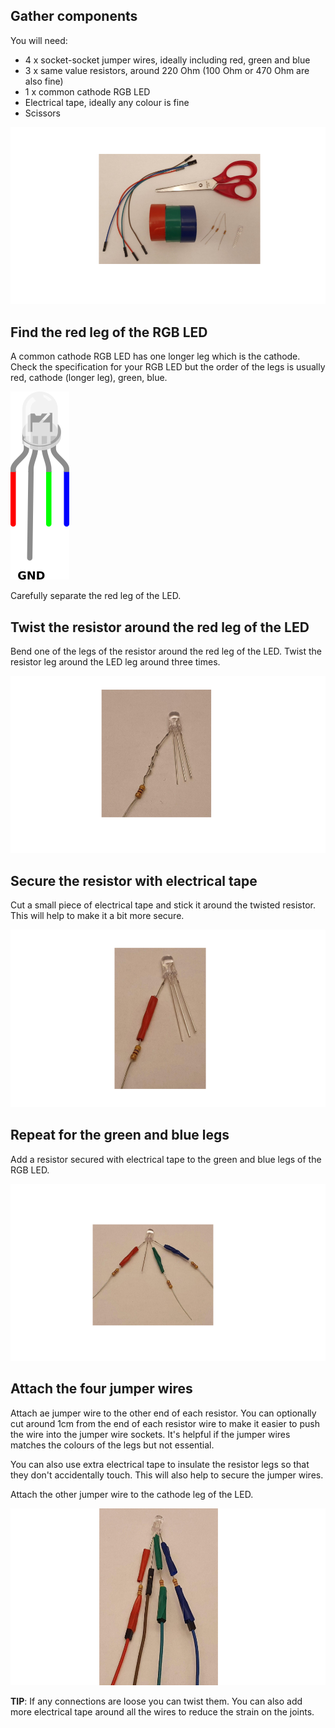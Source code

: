 ## Gather components

You will need:
+ 4 x socket-socket jumper wires, ideally including red, green and blue
+ 3 x same value resistors, around 220 Ohm (100 Ohm or 470 Ohm are also fine)
+ 1 x common cathode RGB LED
+ Electrical tape, ideally any colour is fine
+ Scissors

![An image showing four jumper wires, electrical tape, an RGB LED, three resistors and a pair of scissors.](images/you-will-need.png)

## Find the red leg of the RGB LED

A common cathode RGB LED has one longer leg which is the cathode. Check the specification for your RGB LED but the order of the legs is usually red, cathode (longer leg), green, blue.  

![An RGB LED with four legs, the second one is longer.](images/rgb-led-legs.png)

Carefully separate the red leg of the LED.

## Twist the resistor around the red leg of the LED

Bend one of the legs of the resistor around the red leg of the LED. Twist the resistor leg around the LED leg around three times. 

![The leg of a resistor is twisted around the red leg of an LED.](images/twist-leg.png)

## Secure the resistor with electrical tape

Cut a small piece of electrical tape and stick it around the twisted resistor. This will help to make it a bit more secure.

![Electrical tape is placed around the twisted leg of a resistor.](images/elec-tape.png)

## Repeat for the green and blue legs

Add a resistor secured with electrical tape to the green and blue legs of the RGB LED.


![Resistors and electrical tape are attached to three legs of an RGB LED.](images/elec-tape-three.png)

## Attach the four jumper wires

Attach ae jumper wire to the other end of each resistor. You can optionally cut around 1cm from the end of each resistor wire to make it easier to push the wire into the jumper wire sockets. It's helpful if the jumper wires matches the colours of the legs but not essential.

You can also use extra electrical tape to insulate the resistor legs so that they don't accidentally touch. This will also help to secure the jumper wires. 

Attach the other jumper wire to the cathode leg of the LED.

![Four jumper wires are attached to an LED and a resistor.](images/jumper-wires.png)

**TIP**: If any connections are loose you can twist them. You can also add more electrical tape around all the wires to reduce the strain on the joints.
